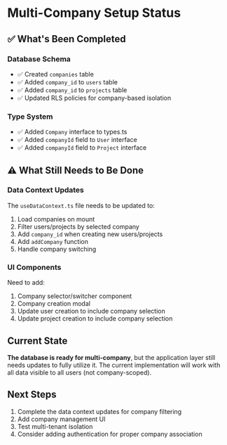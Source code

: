 # Multi-Company Setup Status

## ✅ What's Been Completed

### Database Schema
- ✅ Created `companies` table
- ✅ Added `company_id` to `users` table
- ✅ Added `company_id` to `projects` table
- ✅ Updated RLS policies for company-based isolation

### Type System
- ✅ Added `Company` interface to types.ts
- ✅ Added `companyId` field to `User` interface
- ✅ Added `companyId` field to `Project` interface

## ⚠️ What Still Needs to Be Done

### Data Context Updates
The `useDataContext.ts` file needs to be updated to:
1. Load companies on mount
2. Filter users/projects by selected company
3. Add `company_id` when creating new users/projects
4. Add `addCompany` function
5. Handle company switching

### UI Components
Need to add:
1. Company selector/switcher component
2. Company creation modal
3. Update user creation to include company selection
4. Update project creation to include company selection

## Current State

**The database is ready for multi-company**, but the application layer still needs updates to fully utilize it. The current implementation will work with all data visible to all users (not company-scoped).

## Next Steps

1. Complete the data context updates for company filtering
2. Add company management UI
3. Test multi-tenant isolation
4. Consider adding authentication for proper company association

